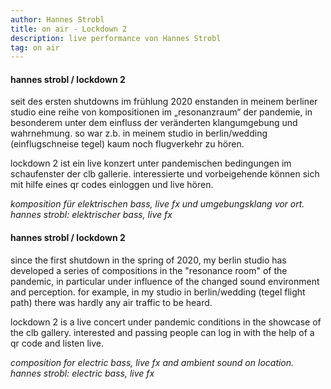 ```yaml
---
author: Hannes Strobl
title: on air - Lockdown 2
description: live performance von Hannes Strobl
tag: on air
---
```


#### hannes strobl / lockdown 2

seit des ersten shutdowns im frühlung 2020 enstanden in meinem berliner studio eine
reihe von kompositionen im „resonanzraum“ der pandemie, in besonderem unter dem
einfluss der veränderten klangumgebung und wahrnehmung.
so war z.b. in meinem studio in berlin/wedding (einflugschneise tegel) kaum noch flugverkehr zu hören.

lockdown 2 ist ein live konzert unter pandemischen bedingungen im schaufenster der clb gallerie.
interessierte und vorbeigehende können sich mit hilfe eines qr codes einloggen und live hören.

*komposition für elektrischen bass, live fx und umgebungsklang vor ort. 
hannes strobl: elektrischer bass, live fx*

#### hannes strobl / lockdown 2

since the first shutdown in the spring of 2020, my berlin studio has developed a
series of compositions in the "resonance room" of the pandemic, in particular under
influence of the changed sound environment and perception.
for example, in my studio in berlin/wedding (tegel flight path) there was hardly any air traffic to be heard.

lockdown 2 is a live concert under pandemic conditions in the showcase of the clb gallery.
interested and passing people can log in with the help of a qr code and listen live.

*composition for electric bass, live fx and ambient sound on location. 
hannes strobl: electric bass, live fx*